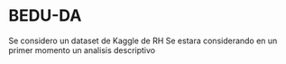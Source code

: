 # BEDU-DA
Se considero un dataset de Kaggle de RH 
Se estara considerando en un primer momento un analisis descriptivo
